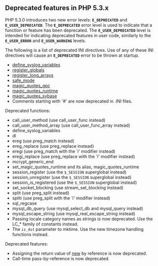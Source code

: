 Deprecated features in PHP 5.3.x
--------------------------------

PHP 5.3.0 introduces two new error levels: **`E_DEPRECATED`** and
**`E_USER_DEPRECATED`**. The **`E_DEPRECATED`** error level is used to
indicate that a function or feature has been deprecated. The
**`E_USER_DEPRECATED`** level is intended for indicating deprecated
features in user code, similarly to the **`E_USER_ERROR`** and
**`E_USER_WARNING`** levels.

The following is a list of deprecated INI directives. Use of any of
these INI directives will cause an **`E_DEPRECATED`** error to be thrown
at startup.

-   <span class="simpara">
    <a href="/network/setup.html#" class="link">define_syslog_variables</a>
    </span>
-   <span class="simpara">
    <a href="/ini/core.html#ini.register-globals" class="link">register_globals</a>
    </span>
-   <span class="simpara">
    <a href="/ini/core.html#ini.register-long-arrays" class="link">register_long_arrays</a>
    </span>
-   <span class="simpara">
    <a href="/ini/sect/safe-mode.html#ini.safe-mode" class="link">safe_mode</a>
    </span>
-   <span class="simpara">
    <a href="/info/setup.html#" class="link">magic_quotes_gpc</a>
    </span>
-   <span class="simpara">
    <a href="/info/setup.html#" class="link">magic_quotes_runtime</a>
    </span>
-   <span class="simpara">
    <a href="/book/sybase.html#" class="link">magic_quotes_sybase</a>
    </span>
-   <span class="simpara"> Comments starting with '\#' are now
    deprecated in .INI files. </span>

Deprecated functions:

-   <span class="simpara"> <span
    class="function">call\_user\_method</span> (use <span
    class="function">call\_user\_func</span> instead) </span>
-   <span class="simpara"> <span
    class="function">call\_user\_method\_array</span> (use <span
    class="function">call\_user\_func\_array</span> instead) </span>
-   <span class="simpara"> <span
    class="function">define\_syslog\_variables</span> </span>
-   <span class="simpara"> <span class="function">dl</span> </span>
-   <span class="simpara"> <span class="function">ereg</span> (use <span
    class="function">preg\_match</span> instead) </span>
-   <span class="simpara"> <span class="function">ereg\_replace</span>
    (use <span class="function">preg\_replace</span> instead) </span>
-   <span class="simpara"> <span class="function">eregi</span> (use
    <span class="function">preg\_match</span> with the *'i'* modifier
    instead) </span>
-   <span class="simpara"> <span class="function">eregi\_replace</span>
    (use <span class="function">preg\_replace</span> with the *'i'*
    modifier instead) </span>
-   <span class="simpara"> <span
    class="function">mcrypt\_generic\_end</span> </span>
-   <span class="simpara"> <span
    class="function">set\_magic\_quotes\_runtime</span> and its alias,
    <span class="function">magic\_quotes\_runtime</span> </span>
-   <span class="simpara"> <span
    class="function">session\_register</span> (use the `$_SESSION`
    superglobal instead) </span>
-   <span class="simpara"> <span
    class="function">session\_unregister</span> (use the `$_SESSION`
    superglobal instead) </span>
-   <span class="simpara"> <span
    class="function">session\_is\_registered</span> (use the `$_SESSION`
    superglobal instead) </span>
-   <span class="simpara"> <span
    class="function">set\_socket\_blocking</span> (use <span
    class="function">stream\_set\_blocking</span> instead) </span>
-   <span class="simpara"> <span class="function">split</span> (use
    <span class="function">preg\_split</span> instead) </span>
-   <span class="simpara"> <span class="function">spliti</span> (use
    <span class="function">preg\_split</span> with the *'i'* modifier
    instead) </span>
-   <span class="simpara"> <span class="function">sql\_regcase</span>
    </span>
-   <span class="simpara"> <span
    class="function">mysql\_db\_query</span> (use <span
    class="function">mysql\_select\_db</span> and <span
    class="function">mysql\_query</span> instead) </span>
-   <span class="simpara"> <span
    class="function">mysql\_escape\_string</span> (use <span
    class="function">mysql\_real\_escape\_string</span> instead) </span>
-   <span class="simpara"> Passing locale category names as strings is
    now deprecated. Use the LC\_\* family of constants instead. </span>
-   <span class="simpara"> The `is_dst` parameter to <span
    class="function">mktime</span>. Use the new timezone handling
    functions instead. </span>

Deprecated features:

-   <span class="simpara"> Assigning the return value of
    <a href="/language/oop5/basic.html#language.oop5.basic.new" class="link">new</a>
    by reference is now deprecated. </span>
-   <span class="simpara"> Call-time pass-by-reference is now
    deprecated. </span>
